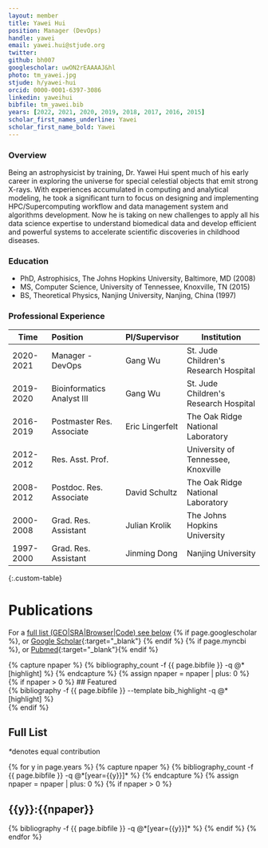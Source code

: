 ```yaml
---
layout: member
title: Yawei Hui
position: Manager (DevOps)
handle: yawei
email: yawei.hui@stjude.org
twitter:
github: bh007
googlescholar: uwON2rEAAAAJ&hl
photo: tm_yawei.jpg
stjude: h/yawei-hui
orcid: 0000-0001-6397-3086
linkedin: yaweihui
bibfile: tm_yawei.bib
years: [2022, 2021, 2020, 2019, 2018, 2017, 2016, 2015]
scholar_first_names_underline: Yawei
scholar_first_name_bold: Yawei
---
```


### Overview
Being an astrophysicist by training, Dr. Yawei Hui spent much of his early career in exploring the universe for special celestial objects that emit strong X-rays. With experiences accumulated in computing and analytical modeling, he took a significant turn to focus on designing and implementing HPC/Supercomputing workflow and data management system and algorithms development. Now he is taking on new challenges to apply all his data science expertise to understand biomedical data and develop efficient and powerful systems to accelerate scientific discoveries in childhood diseases.


### Education
- PhD, Astrophisics, The Johns Hopkins University, Baltimore, MD (2008)
- MS, Computer Science, University of Tennessee, Knoxville, TN (2015)
- BS, Theoretical Physics, Nanjing University, Nanjing, China (1997)

### Professional Experience

Time        | Position                   | PI/Supervisor   | Institution                           |
----------- | :-----------               | -----------     | -----------                           |
2020-2021   | Manager - DevOps           | Gang Wu         | St. Jude Children's Research Hospital |
2019-2020   | Bioinformatics Analyst III | Gang Wu         | St. Jude Children's Research Hospital |
2016-2019   | Postmaster Res. Associate  | Eric Lingerfelt | The Oak Ridge National Laboratory     |
2012-2012   | Res. Asst. Prof.           |                 | University of Tennessee, Knoxville    |
2008-2012   | Postdoc. Res. Associate    | David Schultz   | The Oak Ridge National Laboratory     |
2000-2008   | Grad. Res. Assistant       | Julian Krolik   | The Johns Hopkins University          |
1997-2000   | Grad. Res. Assistant       | Jinming Dong    | Nanjing University                    |
{:.custom-table}

<!--more-->

# Publications

For a [full list (GEO\|SRA\|Browser\|Code) see below](#full-list)
{% if page.googlescholar %}, or [Google Scholar](https://scholar.google.com/citations?user={{page.googlescholar}}){:target="_blank"}
{% endif %} {% if page.myncbi %}, or [Pubmed](https://www.ncbi.nlm.nih.gov/myncbi/{{page.myncbi}}/bibliography/public/){:target="_blank"}{% endif %}


<div class="row">
  {% capture npaper %}
    {% bibliography_count -f {{ page.bibfile }} -q @*[highlight] %}
  {% endcapture %}
  {% assign npaper = npaper | plus: 0 %}
  {% if npaper > 0 %}
## Featured

<div class="publications_highlight">
  {% bibliography -f {{ page.bibfile }} --template bib_highlight -q @*[highlight] %}
</div>
{% endif %}

</div>

## Full List

<nobr><em>*</em>denotes equal contribution</nobr>
<div class="publications">
{% for y in page.years %}
  {% capture npaper %}
    {% bibliography_count -f {{ page.bibfile }} -q @*[year={{y}}]* %}
  {% endcapture %}
  {% assign npaper = npaper | plus: 0 %}
  {% if npaper > 0 %}
  <h2 class="year">{{y}}:{{npaper}}</h2>
  {% bibliography -f {{ page.bibfile }} -q @*[year={{y}}]* %}
  {% endif %}
{% endfor %}
</div>
